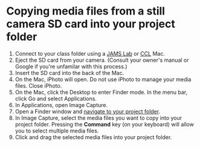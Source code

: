 # Copying media files from a still camera SD card into your project folder

1. Connect to your class folder using a [JAMS Lab](https://jjloomis.gitbooks.io/file-and-folder-management/content/connecting-in-jams-lab.html) or [CCL](https://jjloomis.gitbooks.io/file-and-folder-management/content/connecting-in-campus-computer-lab.html) Mac.
2. Eject the SD card from your camera. \(Consult your owner's manual or Google if you're unfamilar with this process.\)
3. Insert the SD card into the back of the Mac. 
4. On the Mac, iPhoto will open. Do not use iPhoto to manage your media files. Close iPhoto.
5. On the Mac, click the Desktop to enter Finder mode. In the menu bar, click Go and select Applications.
6. In Applications, open Image Capture.
7. Open a Finder window and [navigate to your project folder](https://jjloomis.gitbooks.io/file-and-folder-management/content/navigating-folder-tree.html).
8. In Image Capture, select the media files you want to copy into your project folder. Pressing the **Command** key \(on your keyboard\) will allow you to select multiple media files.
9. Click and drag the selected media files into your project folder.




